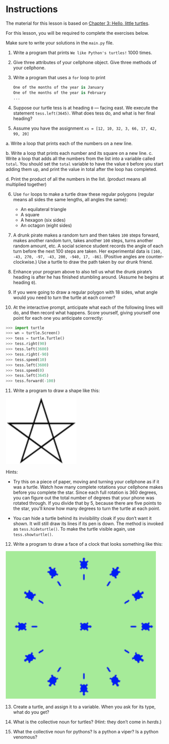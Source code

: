 # Instructions  

The material for this lesson is based on [Chapter 3: Hello, little turtles](https://learnpythontherightway.com/chapter/chapter-3.html).

For this lesson, you will be required to complete the  exercises below. 

Make sure to write your solutions in the `main.py` file.


1. Write a program that prints `We like Python's turtles!` 1000 times.


2. Give three attributes of your cellphone object. Give three methods of your cellphone.


3. Write a program that uses a `for` loop to print

    ```python
    One of the months of the year is January
    One of the months of the year is February
    ...
    ```

4. Suppose our turtle tess is at heading `0` — facing east. We execute the statement `tess.left(3645)`. What does tess do, and what is her final heading?


5. Assume you have the assignment `xs = [12, 10, 32, 3, 66, 17, 42, 99, 20]`

  a. Write a loop that prints each of the numbers on a new line.
 
  b. Write a loop that prints each number and its square on a new line.
  c. Write a loop that adds all the numbers from the list into a variable called `total`. You should set the `total` variable to have the value `0` before you start adding them up, and print the value in total after the loop has completed.
  
  d. Print the product of all the numbers in the list. (product means all multiplied together)


6. Use `for` loops to make a turtle draw these regular polygons (regular means all sides the same lengths, all angles the same):
   - An equilateral triangle
   - A square
   - A hexagon (six sides)
   - An octagon (eight sides)


7. A drunk pirate makes a random turn and then takes `100` steps forward, makes another random turn, takes another `100` steps, turns another random amount, etc. A social science student records the angle of each turn before the next 100 steps are taken. Her experimental data is `[160, -43, 270, -97, -43, 200, -940, 17, -86]`. (Positive angles are counter-clockwise.) Use a turtle to draw the path taken by our drunk friend.


8. Enhance your program above to also tell us what the drunk pirate’s heading is after he has finished stumbling around. (Assume he begins at heading `0`).


9. If you were going to draw a regular polygon with 18 sides, what angle would you need to turn the turtle at each corner?


10. At the interactive prompt, anticipate what each of the following lines will do, and then record what happens. Score yourself, giving yourself one point for each one you anticipate correctly:

```python
>>> import turtle
>>> wn = turtle.Screen()
>>> tess = turtle.Turtle()
>>> tess.right(90)
>>> tess.left(3600)
>>> tess.right(-90)
>>> tess.speed(10)
>>> tess.left(3600)
>>> tess.speed(0)
>>> tess.left(3645)
>>> tess.forward(-100)
```

11. Write a program to draw a shape like this:

![Star](assets/star.png)

Hints:

-  Try this on a piece of paper, moving and turning your cellphone as if it was a turtle. Watch how many complete rotations your cellphone makes before you complete the star. Since each full rotation is 360 degrees, you can figure out the total number of degrees that your phone was rotated through. If you divide that by 5, because there are five points to the star, you’ll know how many degrees to turn the turtle at each point.


- You can hide a turtle behind its invisibility cloak if you don’t want it shown. It will still draw its lines if its pen is down. The method is invoked as `tess.hideturtle()`. To make the turtle visible again, use `tess.showturtle()`.

12. Write a program to draw a face of a clock that looks something like this:

![Clock face](assets/clock_face.png)

13. Create a turtle, and assign it to a variable. When you ask for its type, what do you get?


14. What is the collective noun for turtles? (Hint: they don’t come in _herds_.)


15. What the collective noun for pythons? Is a python a viper? Is a python venomous?